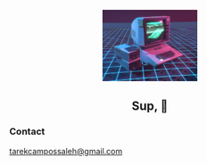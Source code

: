 <p align="center">
  <img src="./retro_computer.gif"  height="128" >
  <br>
   <h2 align="center">Sup, 👋</h2>
   

</p>


<h3>Contact</h3>
<a href="mailto:tarekcampossaleh@gmail.com">
tarekcampossaleh@gmail.com
</a>
